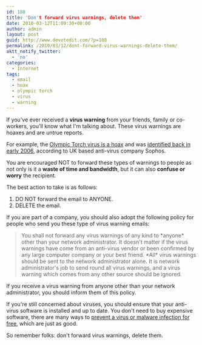 ```yaml
---
id: 188
title: 'Don't forward virus warnings, delete them'
date: 2010-03-12T11:09:30+00:00
author: admin
layout: post
guid: http://www.devotedit.com/?p=188
permalink: /2010/03/12/dont-forward-virus-warnings-delete-them/
aktt_notify_twitter:
  - 'no'
categories:
  - Internet
tags:
  - email
  - hoax
  - olympic torch
  - virus
  - warning
---
```

If you've ever received a **virus warning** from your friends, family or co-workers, you'll know what I'm talking about. These virus warnings are hoaxes and are untrue reports.

For example, the [Olympic Torch virus is a hoax](http://en.wikipedia.org/wiki/Olympic_Torch_%28virus_hoax%29) and was [identified back in early 2006](http://www.sophos.com/pressoffice/news/articles/2006/02/olympictorch.html), according to UK based anti-virus company Sophos.

You are encouraged NOT to forward these types of warnings to people as not only is it a **waste of time and bandwidth**, but it can also **confuse or worry** the recipient.

<!--more-->The best action to take is as follows:

  1. DO NOT forward the email to ANYONE.
  2. DELETE the email.

If you are part of a company, you should also adopt the following policy for people who send you these type of virus warning emails:

> You shall not forward any virus warnings of any kind to \*anyone\* other than your network administrator. It doesn't matter if the virus warnings have come from an anti-virus vendor or been confirmed by any large computer company or your best friend. \*All\* virus warnings should be sent to the network administrator alone. It is network administrator's job to send round all virus warnings, and a virus warning which comes from any other source should be ignored.

If you receive a virus warning from anyone other than your network administrator, you should inform them of this policy.

If you're still concerned about viruses, you should ensure that your anti-virus software is installed and up to date. You don't need to buy expensive software, there are many ways to [prevent a virus or malware infection for free](http://www.devotedit.com/2009/09/17/ways-to-prevent-malware-infection-for-free/), which are just as good.

So remember folks: don't forward virus warnings, delete them.